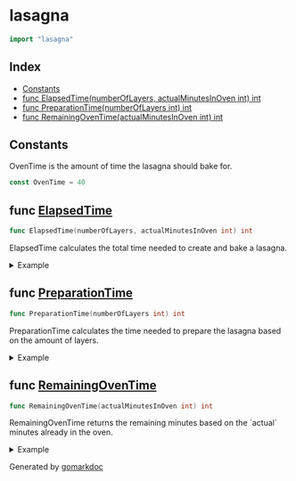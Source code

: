 <!-- Code generated by gomarkdoc. DO NOT EDIT -->

# lasagna

```go
import "lasagna"
```

## Index

- [Constants](<#constants>)
- [func ElapsedTime(numberOfLayers, actualMinutesInOven int) int](<#func-elapsedtime>)
- [func PreparationTime(numberOfLayers int) int](<#func-preparationtime>)
- [func RemainingOvenTime(actualMinutesInOven int) int](<#func-remainingoventime>)


## Constants

OvenTime is the amount of time the lasagna should bake for\.

```go
const OvenTime = 40
```

## func [ElapsedTime](<https://github.com/vpayno/exercism-workspace/blob/main/go/lasagna/lasagna.go#L17>)

```go
func ElapsedTime(numberOfLayers, actualMinutesInOven int) int
```

ElapsedTime calculates the total time needed to create and bake a lasagna\.

<details><summary>Example</summary>
<p>

```go
{
	fmt.Println(ElapsedTime(3, 20))

}
```

#### Output

```
26
```

</p>
</details>

## func [PreparationTime](<https://github.com/vpayno/exercism-workspace/blob/main/go/lasagna/lasagna.go#L12>)

```go
func PreparationTime(numberOfLayers int) int
```

PreparationTime calculates the time needed to prepare the lasagna based on the amount of layers\.

<details><summary>Example</summary>
<p>

```go
{
	fmt.Println(PreparationTime(2))

}
```

#### Output

```
4
```

</p>
</details>

## func [RemainingOvenTime](<https://github.com/vpayno/exercism-workspace/blob/main/go/lasagna/lasagna.go#L7>)

```go
func RemainingOvenTime(actualMinutesInOven int) int
```

RemainingOvenTime returns the remaining minutes based on the \`actual\` minutes already in the oven\.

<details><summary>Example</summary>
<p>

```go
{
	fmt.Println(RemainingOvenTime(30))

}
```

#### Output

```
10
```

</p>
</details>



Generated by [gomarkdoc](<https://github.com/princjef/gomarkdoc>)
